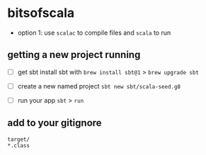 # bitsofscala

* option 1: use `scalac` to compile files and `scala` to run

## getting a new project running
- [ ] get sbt
install sbt with `brew install sbt@1` > `brew upgrade sbt`

- [ ] create a new named project 
`sbt new sbt/scala-seed.g8`

- [ ] run your app
`sbt` > `run`

## add to your gitignore
```
target/
*.class
```
